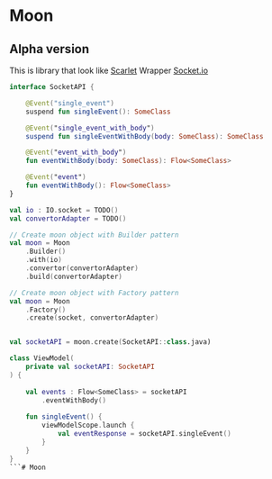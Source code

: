 # Moon
## Alpha version

This is library that look like [Scarlet](https://github.com/Tinder/Scarlet)
Wrapper [Socket.io](https://socket.io)

```kotlin
interface SocketAPI {

    @Event("single_event")
    suspend fun singleEvent(): SomeClass

    @Event("single_event_with_body")
    suspend fun singleEventWithBody(body: SomeClass): SomeClass

    @Event("event_with_body")
    fun eventWithBody(body: SomeClass): Flow<SomeClass>

    @Event("event")
    fun eventWithBody(): Flow<SomeClass>
}
```

```kotlin
val io : IO.socket = TODO()
val convertorAdapter = TODO()

// Create moon object with Builder pattern
val moon = Moon
    .Builder()
    .with(io)
    .convertor(convertorAdapter)
    .build(convertorAdapter)

// Create moon object with Factory pattern
val moon = Moon
    .Factory()
    .create(socket, convertorAdapter)


val socketAPI = moon.create(SocketAPI::class.java)
```

```kotlin
class ViewModel(
    private val socketAPI: SocketAPI
) {
    
    val events : Flow<SomeClass> = socketAPI
        .eventWithBody()
    
    fun singleEvent() {
        viewModelScope.launch {
            val eventResponse = socketAPI.singleEvent()
        }
    }
}
```# Moon
